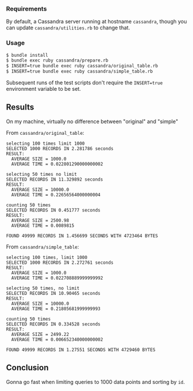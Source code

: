 ### Requirements

By default, a Cassandra server running at hostname `cassandra`, though you can update `cassandra/utilities.rb` to change that.

### Usage

```sh
$ bundle install
$ bundle exec ruby cassandra/prepare.rb
$ INSERT=true bundle exec ruby cassandra/original_table.rb
$ INSERT=true bundle exec ruby cassandra/simple_table.rb
```

Subsequent runs of the test scripts don't require the `INSERT=true` environment variable to be set.

## Results

On my machine, virtually no difference between "original" and "simple"

From `cassandra/original_table`:

```
selecting 100 times limit 1000
SELECTED 1000 RECORDS IN 2.281786 seconds
RESULT:
  AVERAGE SIZE = 1000.0
  AVERAGE TIME = 0.022801290000000002

selecting 50 times no limit
SELECTED RECORDS IN 11.329892 seconds
RESULT:
  AVERAGE SIZE = 10000.0
  AVERAGE TIME = 0.22656564000000004

counting 50 times
SELECTED RECORDS IN 0.451777 seconds
RESULT:
  AVERAGE SIZE = 2500.98
  AVERAGE TIME = 0.0089815

FOUND 49999 RECORDS IN 1.456699 SECONDS WITH 4723464 BYTES
```

From `cassandra/simple_table`:

```
selecting 100 times, limit 1000
SELECTED 1000 RECORDS IN 2.272761 seconds
RESULT:
  AVERAGE SIZE = 1000.0
  AVERAGE TIME = 0.022708889999999992

selecting 50 times, no limit
SELECTED RECORDS IN 10.90465 seconds
RESULT:
  AVERAGE SIZE = 10000.0
  AVERAGE TIME = 0.21805681999999993

counting 50 times
SELECTED RECORDS IN 0.334528 seconds
RESULT:
  AVERAGE SIZE = 2499.22
  AVERAGE TIME = 0.006652340000000002

FOUND 49999 RECORDS IN 1.27551 SECONDS WITH 4729460 BYTES
```


## Conclusion

Gonna go fast when limiting queries to 1000 data points and sorting by `id`.
